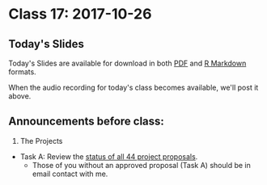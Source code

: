 # Class 17: 2017-10-26

## Today's Slides

Today's Slides are available for download in both [PDF](https://github.com/THOMASELOVE/431slides/blob/master/class_17/431_2017_class-17-slides.pdf) and [R Markdown](https://github.com/THOMASELOVE/431slides/blob/master/class_17/431_2017_class-17-slides.Rmd) formats. 

When the audio recording for today's class becomes available, we'll post it above.

## Announcements before class:

1. The Projects

- Task A: Review the [status of all 44 project proposals](https://github.com/THOMASELOVE/431project/blob/master/TaskA/APPROVED.md).
    - Those of you without an approved proposal (Task A) should be in email contact with me.
